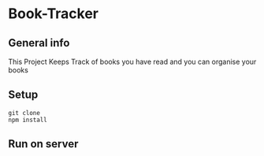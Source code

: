 # Book-Tracker

## General info
This Project Keeps Track of books you have read and you can organise your books

## Setup
```````````````
git clone
npm install
```````````````
## Run on server
